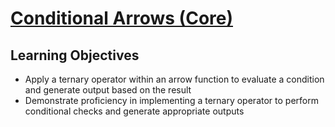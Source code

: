 # [Conditional Arrows (Core)](https://login.codingdojo.com/m/754/16713/124473)

## Learning Objectives

- Apply a ternary operator within an arrow function to evaluate a condition and generate output based on the result
- Demonstrate proficiency in implementing a ternary operator to perform conditional checks and generate appropriate outputs